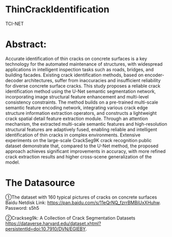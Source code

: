 # ThinCrackIdentification
TCI-NET
# Abstract:
Accurate identification of thin cracks on concrete surfaces is a key technology for the automated maintenance of structures, with widespread applications in intelligent inspection tasks such as roads, bridges, and building facades. Existing crack identification methods, based on encoder-decoder architectures, suffer from inaccuracies and insufficient reliability for diverse concrete surface cracks. This study proposes a reliable crack identification method using the U-Net semantic segmentation network, incorporating image structural feature enhancement and multi-level consistency constraints. The method builds on a pre-trained multi-scale semantic feature encoding network, integrating various crack edge structure information extraction operators, and constructs a lightweight crack spatial detail feature extraction module. Through an attention mechanism, the extracted multi-scale semantic features and high-resolution structural features are adaptively fused, enabling reliable and intelligent identification of thin cracks in complex environments. Extensive experiments on the large-scale CrackSeg9K crack recognition public dataset demonstrate that, compared to the U-Net method, the proposed approach achieves significant improvements in accuracy, with more refined crack extraction results and higher cross-scene generalization of the model.

# The Datasource
①The dataset with 160 typical pictures of cracks on concrete surfaces
    Baidu Netdisk Link: https://pan.baidu.com/s/11eQrNQ_fzrrBMBiUxXHuhw. Password: s5h5 
    
②Crackseg9k: A Collection of Crack Segmentation Datasets
    https://dataverse.harvard.edu/dataset.xhtml?persistentId=doi:10.7910/DVN/EGIEBY.

